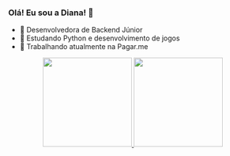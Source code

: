 ### Olá! Eu sou a Diana! 👋

- 🔭 Desenvolvedora de Backend Júnior
- 🌱 Estudando Python e desenvolvimento de jogos
- 🏹 Trabalhando atualmente na Pagar.me

<div align="center">
  <a href="https://github.com/engenny">
  <img height="180em" src="https://github-readme-stats.vercel.app/api?username=Dianna-coder&show_icons=true&theme=dracula&include_all_commits=true&count_private=true"/>
  <img height="180em" src="https://github-readme-stats.vercel.app/api/top-langs/?username=Dianna-coder&layout=compact&langs_count=7&theme=dracula"/>
</div>
